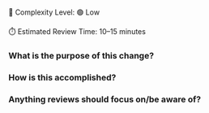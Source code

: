 <!-- Example: 🟢 Low / 🟡 Medium / 🔴 High -->
🧩 Complexity Level: 🟢 Low

 <!-- Example: 5-10 minutes -->
⏱️ Estimated Review Time: 10–15 minutes

### What is the purpose of this change?

### How is this accomplished?

### Anything reviews should focus on/be aware of?
